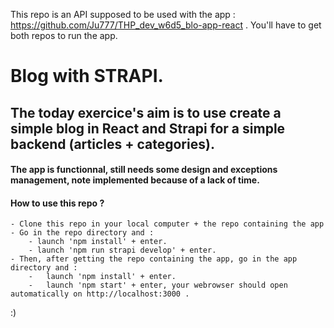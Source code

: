 This repo is an API supposed to be used with the app : https://github.com/Ju777/THP_dev_w6d5_blo-app-react .
You'll have to get both repos to run the app.

# Blog with STRAPI.

## The today exercice's aim is to use create a simple blog in React and Strapi for a simple backend (articles + categories).
#### The app is functionnal, still needs some design and exceptions management, note implemented because of a lack of time.

#### How to use this repo ?
    - Clone this repo in your local computer + the repo containing the app
    - Go in the repo directory and :
        - launch 'npm install' + enter.
        - launch 'npm run strapi develop' + enter.
    - Then, after getting the repo containing the app, go in the app directory and :
        -   launch 'npm install' + enter.
        -   launch 'npm start' + enter, your webrowser should open automatically on http://localhost:3000 .

:)